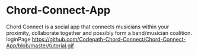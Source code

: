 # Chord-Connect-App
Chord Connect is a social app that connects musicians within your proximity, collaborate together and possibly form a band/musician coalition.
loginPage
https://github.com/Codepath-Chord-Connect/Chord-Connect-App/blob/master/tutorial.gif
